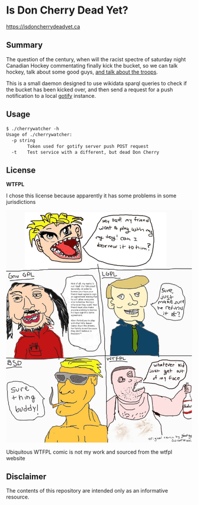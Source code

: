 # Is Don Cherry Dead Yet?

https://isdoncherrydeadyet.ca

## Summary

The question of the century, when will the racist spectre of saturday night Canadian Hockey commentating finally kick the bucket, so we can talk hockey, talk about some good guys, [and talk about the troops](https://www.youtube.com/watch?v=3xva-cdBi8E).

This is a small daemon designed to use wikidata sparql queries to check if the bucket has been kicked over, and then send a request for a push notification to a local [gotify](https://gotify.net/) instance.

## Usage

```
$ ./cherrywatcher -h
Usage of ./cherrywatcher:
  -p string
    	Token used for gotify server push POST request
  -t	Test service with a different, but dead Don Cherry
```

## License

**WTFPL**

I chose this license because apparently it has some problems in some jurisdictions

![](./wtfpl-strip.jpg)

Ubiquitous WTFPL comic is not my work and sourced from the wtfpl website

## Disclaimer

The contents of this repository are intended only as an informative resource.
